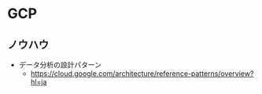 # GCP

## ノウハウ

- データ分析の設計パターン
  - https://cloud.google.com/architecture/reference-patterns/overview?hl=ja